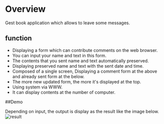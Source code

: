 
<html>
<body>

<h1>Overview</h1>
Gest book application which allows to leave some messages.

<h2>function</h2>
<ul>
	<li>Displaying a form which can contribute comments on the web browser. </li>
	<li>You can input your name and text in this form.</li>
	<li>The contents that you sent name and text automatically preserved. </li>
	<li>Displaying preserved name and text with the sent date and time. </li>
	<li>Composed of a single screen, Displaying a comment form at the above and already sent form at the below.</li>
	<li>The more new updated form, the more it's displayed at the top. </li>
	<li>Using system via WWW.</li>
	<li>It can display contents at the number of computer. </li>
</ul>

##Demo

Depending on input, the output is display as the result like the image below.
![result](https://github.com/Eljefemasao/Guest_book/blob/media/gif_file/gestbook.gif)

</body>
</html>
